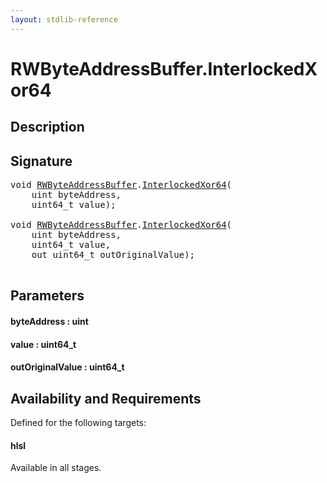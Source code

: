 ```yaml
---
layout: stdlib-reference
---
```


# RWByteAddressBuffer\.InterlockedXor64

## Description





## Signature 

<pre>
<span class="code_keyword">void</span> <a href="/stdlib-reference/types/RWByteAddressBuffer/index" class="code_type">RWByteAddressBuffer</a>.<a href="/stdlib-reference/types/RWByteAddressBuffer/InterlockedXor64">InterlockedXor64</a>(
    <span class="code_keyword">uint</span> <span class='code_param'>byteAddress</span>,
    uint64_t <span class='code_param'>value</span>);

<span class="code_keyword">void</span> <a href="/stdlib-reference/types/RWByteAddressBuffer/index" class="code_type">RWByteAddressBuffer</a>.<a href="/stdlib-reference/types/RWByteAddressBuffer/InterlockedXor64">InterlockedXor64</a>(
    <span class="code_keyword">uint</span> <span class='code_param'>byteAddress</span>,
    uint64_t <span class='code_param'>value</span>,
    <span class="code_keyword">out</span> uint64_t <span class='code_param'>outOriginalValue</span>);

</pre>

## Parameters

#### byteAddress : uint
#### value : uint64\_t
#### outOriginalValue : uint64\_t

## Availability and Requirements

Defined for the following targets:

#### hlsl
Available in all stages.



